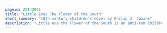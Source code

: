 ```yaml
---
pageid: 22142901
title: "Little Eva: The Flower of the South"
short_summary: "19th century children's novel by Philip J. Cozans"
description: "Little eva the Flower of the South is an anti-tom Children's Book by american Writer Philip J. Cozans. Although its Publication Date is unknown Scholars estimate its Release as in the 1850s or early 1860S. The Book follows little eva the Daughter of a wealthy Alabama Planter. She is characterised by her Kindness toward Slaves when she reads the bible to them and teaches the Alphabet to slave Children. On her ninth birthday little eva nearly Drowns but is rescued by a Slave named Sam. Her Parents free Sam who decides to remain with the Family because he loves them."
---
```

